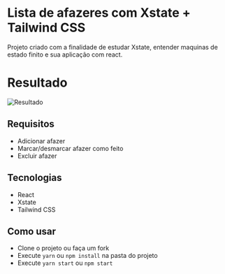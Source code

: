 # Lista de afazeres com Xstate + Tailwind CSS

Projeto criado com a finalidade de estudar Xstate, entender maquinas de estado finito e sua aplicação com react.

# Resultado

![Resultado](https://i.imgur.com/K13pIKq.png)

## Requisitos

- Adicionar afazer
- Marcar/desmarcar afazer como feito
- Excluir afazer

## Tecnologias

- React
- Xstate
- Tailwind CSS

## Como usar

- Clone o projeto ou faça um fork
- Execute `yarn` ou `npm install` na pasta do projeto
- Execute `yarn start` ou `npm start`